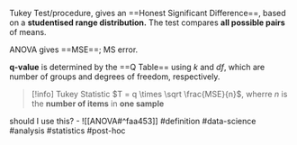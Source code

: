 Tukey Test/procedure,  gives an ==Honest Significant Difference==, based on a **studentised range distribution.** The test compares **all possible pairs** of means.

ANOVA gives ==MSE==; MS error.

**q-value** is determined by the ==Q Table== using $k$ and $df$, which are number of groups and degrees of freedom, respectively.

> [!info] Tukey Statistic
> $T = q   \times \sqrt \frac{MSE}{n}$, wherre $n$ is the **number of items** in **one sample**

should I use this? - ![[ANOVA#^faa453]]
#definition #data-science #analysis #statistics #post-hoc